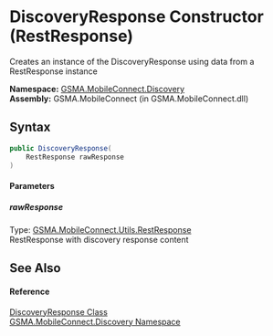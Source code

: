 DiscoveryResponse Constructor (RestResponse)
============================================
Creates an instance of the DiscoveryResponse using data from a RestResponse instance

**Namespace:** [GSMA.MobileConnect.Discovery][1]  
**Assembly:** GSMA.MobileConnect (in GSMA.MobileConnect.dll)

Syntax
------

```csharp
public DiscoveryResponse(
	RestResponse rawResponse
)
```

#### Parameters

##### *rawResponse*
Type: [GSMA.MobileConnect.Utils.RestResponse][2]  
RestResponse with discovery response content


See Also
--------

#### Reference
[DiscoveryResponse Class][3]  
[GSMA.MobileConnect.Discovery Namespace][1]  

[1]: ../README.md
[2]: ../../GSMA.MobileConnect.Utils/RestResponse/README.md
[3]: README.md
[4]: ../../_icons/Help.png